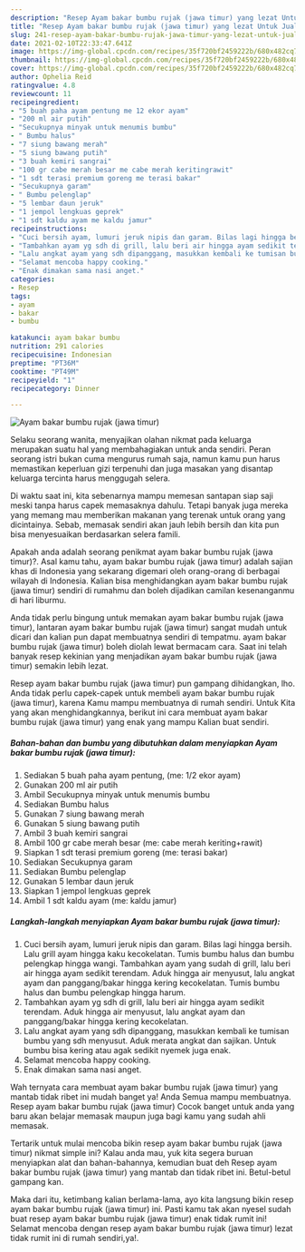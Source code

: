 ```yaml
---
description: "Resep Ayam bakar bumbu rujak (jawa timur) yang lezat Untuk Jualan"
title: "Resep Ayam bakar bumbu rujak (jawa timur) yang lezat Untuk Jualan"
slug: 241-resep-ayam-bakar-bumbu-rujak-jawa-timur-yang-lezat-untuk-jualan
date: 2021-02-10T22:33:47.641Z
image: https://img-global.cpcdn.com/recipes/35f720bf2459222b/680x482cq70/ayam-bakar-bumbu-rujak-jawa-timur-foto-resep-utama.jpg
thumbnail: https://img-global.cpcdn.com/recipes/35f720bf2459222b/680x482cq70/ayam-bakar-bumbu-rujak-jawa-timur-foto-resep-utama.jpg
cover: https://img-global.cpcdn.com/recipes/35f720bf2459222b/680x482cq70/ayam-bakar-bumbu-rujak-jawa-timur-foto-resep-utama.jpg
author: Ophelia Reid
ratingvalue: 4.8
reviewcount: 11
recipeingredient:
- "5 buah paha ayam pentung me 12 ekor ayam"
- "200 ml air putih"
- "Secukupnya minyak untuk menumis bumbu"
- " Bumbu halus"
- "7 siung bawang merah"
- "5 siung bawang putih"
- "3 buah kemiri sangrai"
- "100 gr cabe merah besar me cabe merah keritingrawit"
- "1 sdt terasi premium goreng me terasi bakar"
- "Secukupnya garam"
- " Bumbu pelenglap"
- "5 lembar daun jeruk"
- "1 jempol lengkuas geprek"
- "1 sdt kaldu ayam me kaldu jamur"
recipeinstructions:
- "Cuci bersih ayam, lumuri jeruk nipis dan garam. Bilas lagi hingga bersih. Lalu grill ayam hingga kaku kecokelatan. Tumis bumbu halus dan bumbu pelengkap hingga wangi. Tambahkan ayam yang sudah di grill, lalu beri air hingga ayam sedikit terendam. Aduk hingga air menyusut, lalu angkat ayam dan panggang/bakar hingga kering kecokelatan. Tumis bumbu halus dan bumbu pelengkap hingga harum."
- "Tambahkan ayam yg sdh di grill, lalu beri air hingga ayam sedikit terendam. Aduk hingga air menyusut, lalu angkat ayam dan panggang/bakar hingga kering kecokelatan."
- "Lalu angkat ayam yang sdh dipanggang, masukkan kembali ke tumisan bumbu yang sdh menyusut. Aduk merata angkat dan sajikan. Untuk bumbu bisa kering atau agak sedikit nyemek juga enak."
- "Selamat mencoba happy cooking."
- "Enak dimakan sama nasi anget."
categories:
- Resep
tags:
- ayam
- bakar
- bumbu

katakunci: ayam bakar bumbu 
nutrition: 291 calories
recipecuisine: Indonesian
preptime: "PT36M"
cooktime: "PT49M"
recipeyield: "1"
recipecategory: Dinner

---
```



![Ayam bakar bumbu rujak (jawa timur)](https://img-global.cpcdn.com/recipes/35f720bf2459222b/680x482cq70/ayam-bakar-bumbu-rujak-jawa-timur-foto-resep-utama.jpg)

Selaku seorang wanita, menyajikan olahan nikmat pada keluarga merupakan suatu hal yang membahagiakan untuk anda sendiri. Peran seorang istri bukan cuma mengurus rumah saja, namun kamu pun harus memastikan keperluan gizi terpenuhi dan juga masakan yang disantap keluarga tercinta harus menggugah selera.

Di waktu  saat ini, kita sebenarnya mampu memesan santapan siap saji meski tanpa harus capek memasaknya dahulu. Tetapi banyak juga mereka yang memang mau memberikan makanan yang terenak untuk orang yang dicintainya. Sebab, memasak sendiri akan jauh lebih bersih dan kita pun bisa menyesuaikan berdasarkan selera famili. 



Apakah anda adalah seorang penikmat ayam bakar bumbu rujak (jawa timur)?. Asal kamu tahu, ayam bakar bumbu rujak (jawa timur) adalah sajian khas di Indonesia yang sekarang digemari oleh orang-orang di berbagai wilayah di Indonesia. Kalian bisa menghidangkan ayam bakar bumbu rujak (jawa timur) sendiri di rumahmu dan boleh dijadikan camilan kesenanganmu di hari liburmu.

Anda tidak perlu bingung untuk memakan ayam bakar bumbu rujak (jawa timur), lantaran ayam bakar bumbu rujak (jawa timur) sangat mudah untuk dicari dan kalian pun dapat membuatnya sendiri di tempatmu. ayam bakar bumbu rujak (jawa timur) boleh diolah lewat bermacam cara. Saat ini telah banyak resep kekinian yang menjadikan ayam bakar bumbu rujak (jawa timur) semakin lebih lezat.

Resep ayam bakar bumbu rujak (jawa timur) pun gampang dihidangkan, lho. Anda tidak perlu capek-capek untuk membeli ayam bakar bumbu rujak (jawa timur), karena Kamu mampu membuatnya di rumah sendiri. Untuk Kita yang akan menghidangkannya, berikut ini cara membuat ayam bakar bumbu rujak (jawa timur) yang enak yang mampu Kalian buat sendiri.

<!--inarticleads1-->

##### Bahan-bahan dan bumbu yang dibutuhkan dalam menyiapkan Ayam bakar bumbu rujak (jawa timur):

1. Sediakan 5 buah paha ayam pentung, (me: 1/2 ekor ayam)
1. Gunakan 200 ml air putih
1. Ambil Secukupnya minyak untuk menumis bumbu
1. Sediakan  Bumbu halus
1. Gunakan 7 siung bawang merah
1. Gunakan 5 siung bawang putih
1. Ambil 3 buah kemiri sangrai
1. Ambil 100 gr cabe merah besar (me: cabe merah keriting+rawit)
1. Siapkan 1 sdt terasi premium goreng (me: terasi bakar)
1. Sediakan Secukupnya garam
1. Sediakan  Bumbu pelenglap
1. Gunakan 5 lembar daun jeruk
1. Siapkan 1 jempol lengkuas geprek
1. Ambil 1 sdt kaldu ayam (me: kaldu jamur)




<!--inarticleads2-->

##### Langkah-langkah menyiapkan Ayam bakar bumbu rujak (jawa timur):

1. Cuci bersih ayam, lumuri jeruk nipis dan garam. Bilas lagi hingga bersih. Lalu grill ayam hingga kaku kecokelatan. Tumis bumbu halus dan bumbu pelengkap hingga wangi. Tambahkan ayam yang sudah di grill, lalu beri air hingga ayam sedikit terendam. Aduk hingga air menyusut, lalu angkat ayam dan panggang/bakar hingga kering kecokelatan. Tumis bumbu halus dan bumbu pelengkap hingga harum.
1. Tambahkan ayam yg sdh di grill, lalu beri air hingga ayam sedikit terendam. Aduk hingga air menyusut, lalu angkat ayam dan panggang/bakar hingga kering kecokelatan.
1. Lalu angkat ayam yang sdh dipanggang, masukkan kembali ke tumisan bumbu yang sdh menyusut. Aduk merata angkat dan sajikan. Untuk bumbu bisa kering atau agak sedikit nyemek juga enak.
1. Selamat mencoba happy cooking.
1. Enak dimakan sama nasi anget.




Wah ternyata cara membuat ayam bakar bumbu rujak (jawa timur) yang mantab tidak ribet ini mudah banget ya! Anda Semua mampu membuatnya. Resep ayam bakar bumbu rujak (jawa timur) Cocok banget untuk anda yang baru akan belajar memasak maupun juga bagi kamu yang sudah ahli memasak.

Tertarik untuk mulai mencoba bikin resep ayam bakar bumbu rujak (jawa timur) nikmat simple ini? Kalau anda mau, yuk kita segera buruan menyiapkan alat dan bahan-bahannya, kemudian buat deh Resep ayam bakar bumbu rujak (jawa timur) yang mantab dan tidak ribet ini. Betul-betul gampang kan. 

Maka dari itu, ketimbang kalian berlama-lama, ayo kita langsung bikin resep ayam bakar bumbu rujak (jawa timur) ini. Pasti kamu tak akan nyesel sudah buat resep ayam bakar bumbu rujak (jawa timur) enak tidak rumit ini! Selamat mencoba dengan resep ayam bakar bumbu rujak (jawa timur) lezat tidak rumit ini di rumah sendiri,ya!.

